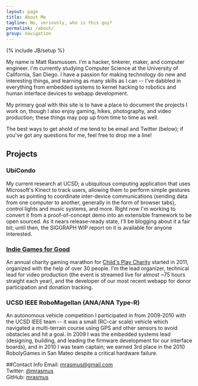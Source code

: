 ```yaml
---
layout: page
title: About Me
tagline: No, seriously, who is this guy?
permalink: /about/
group: navigation
---
```

{% include JB/setup %}

My name is Matt Rasmussen. I'm a hacker, tinkerer, maker, and computer engineer. I'm currently studying Computer Science at the University of California, San Diego. I have a passion for making technology do new and interesting things, and learning as many skills as I can -- I've dabbled in everything from embedded systems to kernel hacking to robotics and human interface devices to webapp development. 

My primary goal with this site is to have a place to document the projects I work on, though I also enjoy gaming, hikes, photography, and video production; these things may pop up from time to time as well.

The best ways to get ahold of me tend to be email and Twitter (below); if you've got any questions for me, feel free to drop me a line!

## Projects

### UbiCondo
My current research at UCSD; a ubiquitous computing application that uses Microsoft's Kinect to track users, allowing them to perform simple gestures such as pointing to coordinate inter-device communications (sending data from one computer to another, generally in the form of browser tabs), control lights and music systems, and more. Right now I'm working to convert it from a proof-of-concept demo into an extensible framework to be open sourced. As it nears release-ready state, I'll be blogging about it a fair bit; until then, the SIGGRAPH WIP report on it is available for anyone interested.

### <a href="http://iggmarathon.com/">Indie Games for Good</a>
An annual charity gaming marathon for <a href="http://childsplaycharity.org/">Child's Play Charity</a> started in 2011, organized with the help of over 30 people. I'm the lead organizer, technical lead for video production (the event is streamed live for almost ~75 hours straight each year), and the developer of our most recent webapp for donor participation and donation tracking.

### UCSD IEEE RoboMagellan (ANA/ANA Type-R)
An autonomous vehicle competition I participated in from 2009-2010 with the UCSD IEEE team -- it was a small (RC-car scale) vehicle which navigated a multi-terrain course using GPS and other sensors to avoid obstacles and hit a goal. In 2009 I was the embedded systems lead (designing, building, and leading the firmware development for our interface boards), and in 2010 I was team captain; we earned 3rd place in the 2010 RobolyGames in San Mateo despite a critical hardware failure.

##Contact Info
Email: <a href="mailto:mrasmus@gmail.com">mrasmus@gmail.com</a><br />
Twitter: <a href="http://twitter.com/mrasmus">@mrasmus</a><br />
GitHub: <a href="https://github.com/mrasmus">mrasmus</a><br />

